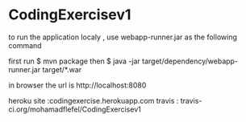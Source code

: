 # CodingExercisev1

to run the application localy , use webapp-runner.jar as the following command

first run
$ mvn package
then
$ java -jar target/dependency/webapp-runner.jar target/*.war

in browser the url is http://localhost:8080

heroku site :codingexercise.herokuapp.com
travis : travis-ci.org/mohamadflefel/CodingExercisev1



